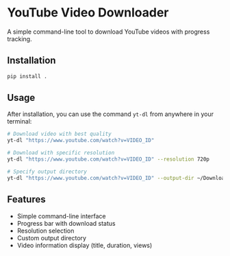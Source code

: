 # YouTube Video Downloader

A simple command-line tool to download YouTube videos with progress tracking.

## Installation

```bash
pip install .
```

## Usage

After installation, you can use the command `yt-dl` from anywhere in your terminal:

```bash
# Download video with best quality
yt-dl "https://www.youtube.com/watch?v=VIDEO_ID"

# Download with specific resolution
yt-dl "https://www.youtube.com/watch?v=VIDEO_ID" --resolution 720p

# Specify output directory
yt-dl "https://www.youtube.com/watch?v=VIDEO_ID" --output-dir ~/Downloads/videos
```

## Features

- Simple command-line interface
- Progress bar with download status
- Resolution selection
- Custom output directory
- Video information display (title, duration, views)

